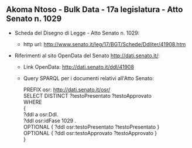 ## Akoma Ntoso - Bulk Data - 17a legislatura - Atto Senato n. 1029 ##

* Scheda del Disegno di Legge - Atto Senato n. 1029:
	* http url: http://www.senato.it/leg/17/BGT/Schede/Ddliter/41908.htm

* Riferimenti al sito OpenData del Senato http://dati.senato.it/:
	* Link OpenData: http://dati.senato.it/ddl/41908
	* Query SPARQL per i documenti relativi all'Atto Senato:

        PREFIX osr: <http://dati.senato.it/osr/>  
		SELECT DISTINCT ?testoPresentato ?testoApprovato  
		WHERE  
		{  
		    ?ddl a osr:Ddl.  
		    ?ddl osr:idFase 1029 .  
		    OPTIONAL { ?ddl osr:testoPresentato ?testoPresentato }  
		    OPTIONAL { ?ddl osr:testoApprovato ?testoApprovato }  
		}
		